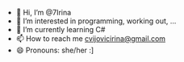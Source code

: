 - 👋 Hi, I’m @7Irina
- 👀 I’m interested in programming, working out, ...
- 🌱 I’m currently learning C#
- 📫 How to reach me cvijovicirina@gmail.com
- 😄 Pronouns: she/her :]

<!---
7Irina/7Irina is a ✨ special ✨ repository because its `README.md` (this file) appears on your GitHub profile.
You can click the Preview link to take a look at your changes.
--->
